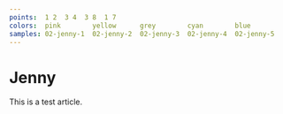 ```yaml
---
points:  1 2  3 4  3 8  1 7
colors:  pink        yellow      grey        cyan        blue
samples: 02-jenny-1  02-jenny-2  02-jenny-3  02-jenny-4  02-jenny-5
---
```


Jenny
=====

This is a test article. 